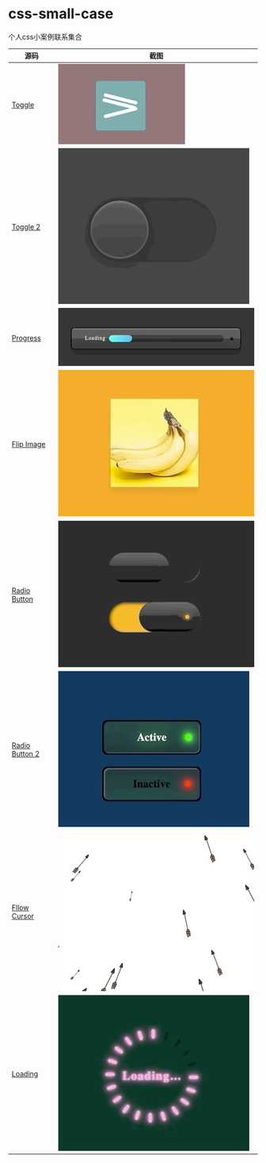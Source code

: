 # css-small-case
个人css小案例联系集合

| 源码 | 截图 |
| ---- | ---- |
| [Toggle](https://github.com/dlgchg/css-small-case/blob/main/toggle.html) | ![](https://github.com/dlgchg/css-small-case/blob/main/gif/toggle.gif?raw=true) |
| [Toggle 2](https://github.com/dlgchg/css-small-case/blob/main/toggle2.html) | ![](https://github.com/dlgchg/css-small-case/blob/main/gif/toggle2.gif?raw=true) |
| [Progress](https://github.com/dlgchg/css-small-case/blob/main/progress.html) | ![](https://github.com/dlgchg/css-small-case/blob/main/gif/progress.gif?raw=true) |
| [Flip Image](https://github.com/dlgchg/css-small-case/blob/main/flipimage.html) | ![](https://github.com/dlgchg/css-small-case/blob/main/gif/flipimage.gif?raw=true) |
| [Radio Button](https://github.com/dlgchg/css-small-case/blob/main/radio.html) | ![](https://github.com/dlgchg/css-small-case/blob/main/gif/radio.gif?raw=true) |
| [Radio Button 2](https://github.com/dlgchg/css-small-case/blob/main/radio2.html) | ![](https://github.com/dlgchg/css-small-case/blob/main/gif/radio2.gif?raw=true) |
| [Fllow Cursor](https://github.com/dlgchg/css-small-case/blob/main/fllowapple.html) | ![](https://github.com/dlgchg/css-small-case/blob/main/gif/fllowcursor.gif?raw=true) |
| [Loading](https://github.com/dlgchg/css-small-case/blob/main/loading.html) | ![](https://github.com/dlgchg/css-small-case/blob/main/gif/loading.gif?raw=true) |